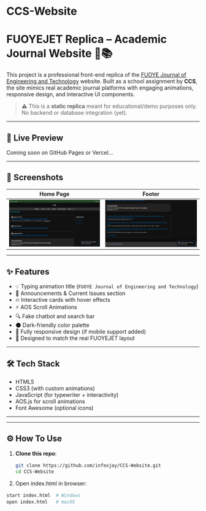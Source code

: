 # CCS-Website
# FUOYEJET Replica – Academic Journal Website 🧠📚

This project is a professional front-end replica of the [FUOYE Journal of Engineering and Technology](http://journal.engineering.fuoye.edu.ng/index.php/engineer) website. Built as a school assignment by **CCS**, the site mimics real academic journal platforms with engaging animations, responsive design, and interactive UI components.

> ⚠️ This is a **static replica** meant for educational/demo purposes only. No backend or database integration (yet).

---

## 🚀 Live Preview

Coming soon on GitHub Pages or Vercel...

---

## 📸 Screenshots

| Home Page | Footer |
|-----------|--------|
| ![Home](screenshots/home.png) | ![Footer](screenshots/footer.png) |



---

## ✨ Features

- 💡 Typing animation title (`FUOYE Journal of Engineering and Technology`)
- 📰 Announcements & Current Issues section
- 🔥 Interactive cards with hover effects
- ⚡️ AOS Scroll Animations
- 🔍 Fake chatbot and search bar
- 🌑 Dark-friendly color palette
- 🎯 Fully responsive design (if mobile support added)
- 🎨 Designed to match the real FUOYEJET layout

---

## 🛠️ Tech Stack

- HTML5
- CSS3 (with custom animations)
- JavaScript (for typewriter + interactivity)
- AOS.js for scroll animations
- Font Awesome (optional icons)

---

---

## ⚙️ How To Use

1. **Clone this repo**:
   ```bash
   git clone https://github.com/infexjay/CCS-Website.git
   cd CCS-Website
   
2. Open index.html in browser:

 ```bash
start index.html  # Windows
open index.html   # macOS

